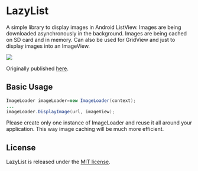# LazyList

A simple library to display images in Android ListView. Images are being downloaded asynchronously in the background. Images are being cached on SD card and in memory. Can also be used for GridView and just to display images into an ImageView.

<img src="http://img718.imageshack.us/img718/9149/screen1sx.png" />

Originally published <a href="http://stackoverflow.com/questions/541966/android-how-do-i-do-a-lazy-load-of-images-in-listview/3068012#3068012">here</a>.

## Basic Usage
``` java
ImageLoader imageLoader=new ImageLoader(context);
...
imageLoader.DisplayImage(url, imageView);
```
    
Please create only one instance of ImageLoader and reuse it all around your application. This way image caching will be much more efficient.

## License

LazyList is released under the <a href="https://github.com/thest1/LazyList/blob/master/LICENSE">MIT license</a>.